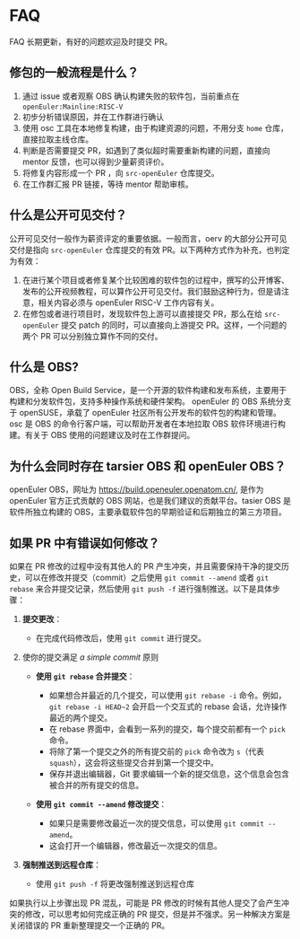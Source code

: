 # FAQ

FAQ 长期更新，有好的问题欢迎及时提交 PR。

## 修包的一般流程是什么？

1. 通过 issue 或者观察 OBS 确认构建失败的软件包，当前重点在 `openEuler:Mainline:RISC-V`
2. 初步分析错误原因，并在工作群进行确认
3. 使用 osc 工具在本地修复构建，由于构建资源的问题，不用分支 `home` 仓库，直接拉取主线仓库。
4. 判断是否需要提交 PR，如遇到了类似超时需要重新构建的问题，直接向 mentor 反馈，也可以得到少量薪资评价。
5. 将修复内容形成一个 PR ，向 `src-openEuler` 仓库提交。
6. 在工作群汇报 PR 链接，等待 mentor 帮助审核。

## 什么是公开可见交付？

公开可见交付一般作为薪资评定的重要依据。一般而言，oerv 的大部分公开可见交付是指向 `src-openEuler` 仓库提交的有效 PR。以下两种方式作为补充，也判定为有效：

1. 在进行某个项目或者修复某个比较困难的软件包的过程中，撰写的公开博客、发布的公开视频教程，可以算作公开可见交付。我们鼓励这种行为，但是请注意，相关内容必须与 openEuler RISC-V 工作内容有关。
2. 在修包或者进行项目时，发现软件包上游可以直接提交 PR，那么在给 `src-openEuler` 提交 patch 的同时，可以直接向上游提交 PR。这样，一个问题的两个 PR 可以分别独立算作不同的交付。

## 什么是 OBS?

OBS，全称 Open Build Service，是一个开源的软件构建和发布系统，主要用于构建和分发软件包，支持多种操作系统和硬件架构。 openEuler 的 OBS 系统分支于 openSUSE，承载了 openEuler 社区所有公开发布的软件包的构建和管理。 osc 是 OBS 的命令行客户端，可以帮助开发者在本地拉取 OBS 软件环境进行构建。有关于 OBS 使用的问题建议及时在工作群提问。

## 为什么会同时存在 tarsier OBS 和 openEuler OBS？

openEuler OBS，网址为 https://build.openeuler.openatom.cn/, 是作为 openEuler 官方正式贡献的 OBS 网站，也是我们建议的贡献平台。tasier OBS 是软件所独立构建的 OBS，主要承载软件包的早期验证和后期独立的第三方项目。

## 如果 PR 中有错误如何修改？

如果在 PR 修改的过程中没有其他人的 PR 产生冲突，并且需要保持干净的提交历史，可以在修改并提交（commit）之后使用 `git commit --amend` 或者 `git rebase` 来合并提交记录，然后使用 `git push -f` 进行强制推送。以下是具体步骤：

1. **提交更改**：
   - 在完成代码修改后，使用 `git commit` 进行提交。

2. 使你的提交满足  *a simple commit* 原则

    - **使用 `git rebase` 合并提交**：
        - 如果想合并最近的几个提交，可以使用 `git rebase -i` 命令。例如，`git rebase -i HEAD~2` 会开启一个交互式的 rebase 会话，允许操作最近的两个提交。
        - 在 rebase 界面中，会看到一系列的提交，每个提交前都有一个 `pick` 命令。
        - 将除了第一个提交之外的所有提交前的 `pick` 命令改为 `s`（代表 `squash`），这会将这些提交合并到第一个提交中。
        - 保存并退出编辑器，Git 要求编辑一个新的提交信息，这个信息会包含被合并的所有提交的信息。

    - **使用 `git commit --amend` 修改提交**：
        - 如果只是需要修改最近一次的提交信息，可以使用 `git commit --amend`。
        - 这会打开一个编辑器，修改最近一次提交的信息。

3. **强制推送到远程仓库**：
   - 使用 `git push -f` 将更改强制推送到远程仓库

如果执行以上步骤出现 PR 混乱，可能是 PR 修改的时候有其他人提交了会产生冲突的修改，可以思考如何完成正确的 PR 提交，但是并不强求。另一种解决方案是关闭错误的 PR 重新整理提交一个正确的 PR。
